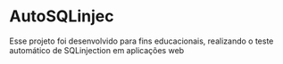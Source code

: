 # AutoSQLinjec
Esse projeto foi desenvolvido para fins educacionais, realizando o teste automático de SQLinjection em aplicações web
